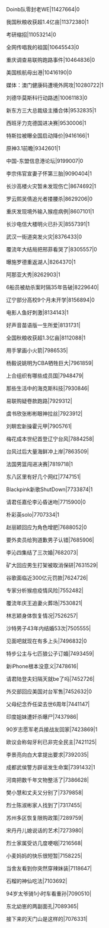 Doinb队零封老WE|11427664|0

我国秋粮收获超1.4亿亩|11372380|1

考研缩招|11053214|0

全网传唱我的祖国|10645543|0

重庆调查易联购跑路事件|10464836|0

美国核航母出港|10416190|0

媒体：澳门健康码遭境外网攻|10280722|1

刘德华莫斯科行动路透|10061183|0

新东方三大总裁级主播合体|9532835|1

西班牙力克德国进决赛|9530006|1

特斯拉被曝全国启动降价|9416166|1

原神3.1前瞻|9342601|1

中国-东盟信息港论坛|9199007|0

李宗伟官宣妻子怀第三胎|9090404|1

长沙高楼火灾暂未发现伤亡|8674692|1

罗云熙吴倩追光者搂腰杀|8629206|0

重庆发现境外输入猴痘病例|8607101|1

长沙电信大楼明火已扑灭|8557391|1

武汉一街道突发火灾|8376433|0

覆流年大结局把邢菲看哭了|8305557|0

曝施罗德重返湖人|8264370|1

阿那亚大秀|8262903|1

6船员被劫杀案时隔35年告破|8229640|

辽宁部分高校9个月未开学|8156894|0

电影人鱼好刺激|8134143|1

好声音苗语版一生所爱|8131731|

全国秋粮收获超1.3亿亩|8112088|1

用手掌画小火箭|7986535|

杨毅说姚明为CBA牺牲巨大|7961859|

上合组织有哪些成员国|7948479|

那些生活中的海克斯科技|7930846|

易联购疑卷款跑路|7929312|

虞书欣张彬彬眼神拉丝|7923912|

刘畊宏新操霍元甲|7905761|

梅花成本世纪首登辽宁台风|7884258|

台风过后大量海鲜冲上岸|7863509|

法国男篮闯进决赛|7819718|1

东八区里有好几个网红|7747151|

Blackpink新歌ShutDown|7733874|1

请君任嘉伦李沁昏迷吻|7715900|0

朴彩英solo|7707334|1

赵丽颖回应为角色增肥|7688052|0

要外卖员给狗道歉男子认错|7685906|

李沁四集结了三次婚|7682073|

矿大回应男生打架被取消保研|7631529|

谷歌面临近300亿元罚款|7624726|

专家分析猴痘疫情风险|7552482|

覆流年庆王追妻火葬场|7530821|

林志颖身体恢复情况|7526257|

沙特男子43年内结婚53次|7505555|

见面吧就现在有多上头|7496832|0

特步公主与七匹狼公子订婚|7493459|

新iPhone根本没意义|7478616|

请君陆登夫妇隔天就be了吗|7452726|

外交部回应美国对台军售|7452632|0

父母纪念乔任梁去世6周年|7441147|

印度姐妹遭奸杀曝尸|7437986|

90岁志愿军老兵接战友回家|7423869|1

欧议会称匈牙利已非完全民主|7421125|

李景亮向白大拿提出要求|7392035|

成都武侯警方辟谣发生命案|7391432|1

河南把数千年文物整活了|7386628|

樊小慧和丈夫又分别了|7379858|

烈士陈淑彬家人找到了|7317455|

苏州多区恢复限购政策|7289759|

宋丹丹儿媳说话的艺术|7273980|

烈士家属受访几度哽咽|7216568|

小麦妈妈的快乐很短暂|7158225|

当舍友看到你突然穿辣妹装|7118647|

石榴的神仙吃法|7103692|

94岁太爷骑1小时车看重孙|7090510|

东北幼崽的两副面孔|7089365|

接下来的天门山是这样的|7076331|

